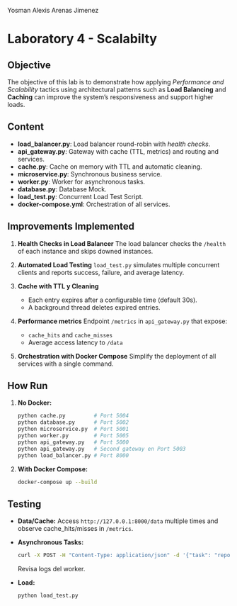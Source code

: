 Yosman Alexis Arenas Jimenez

# Laboratory 4 - Scalabilty

## Objective

The objective of this lab is to demonstrate how applying _Performance and Scalability_ tactics using architectural patterns such as **Load Balancing** and **Caching** can improve the system’s responsiveness and support higher loads.

## Content

- **load_balancer.py**: Load balancer round-robin with _health checks_.
- **api_gateway.py**: Gateway with cache (TTL, metrics) and routing and services.
- **cache.py**: Cache on memory with TTL and automatic cleaning.
- **microservice.py**: Synchronous business service.
- **worker.py**: Worker for asynchronous tasks.
- **database.py**: Database Mock.
- **load_test.py**: Concurrent Load Test Script.
- **docker-compose.yml**: Orchestration of all services.

## Improvements Implemented

1. **Health Checks in Load Balancer**
   The load balancer checks the `/health` of each instance and skips downed instances.

2. **Automated Load Testing**
   `load_test.py` simulates multiple concurrent clients and reports success, failure, and average latency.

3. **Cache with TTL y Cleaning**

   - Each entry expires after a configurable time (default 30s).
   - A background thread deletes expired entries.

4. **Performance metrics**
   Endpoint `/metrics` in `api_gateway.py` that expose:

   - `cache_hits` and `cache_misses`
   - Average access latency to `/data`

5. **Orchestration with Docker Compose**
   Simplify the deployment of all services with a single command.

## How Run

1. **No Docker:**

   ```bash
   python cache.py         # Port 5004
   python database.py      # Port 5002
   python microservice.py  # Port 5001
   python worker.py        # Port 5005
   python api_gateway.py   # Port 5000
   python api_gateway.py   # Second gateway en Port 5003
   python load_balancer.py # Port 8000
   ```

2. **With Docker Compose:**

   ```bash
   docker-compose up --build
   ```

## Testing

- **Data/Cache:**
  Access `http://127.0.0.1:8000/data` multiple times and observe cache_hits/misses in `/metrics`.

- **Asynchronous Tasks:**

  ```bash
  curl -X POST -H "Content-Type: application/json" -d '{"task": "report"}' http://127.0.0.1:8000/longtask
  ```

  Revisa logs del worker.

- **Load:**

  ```bash
  python load_test.py
  ```
